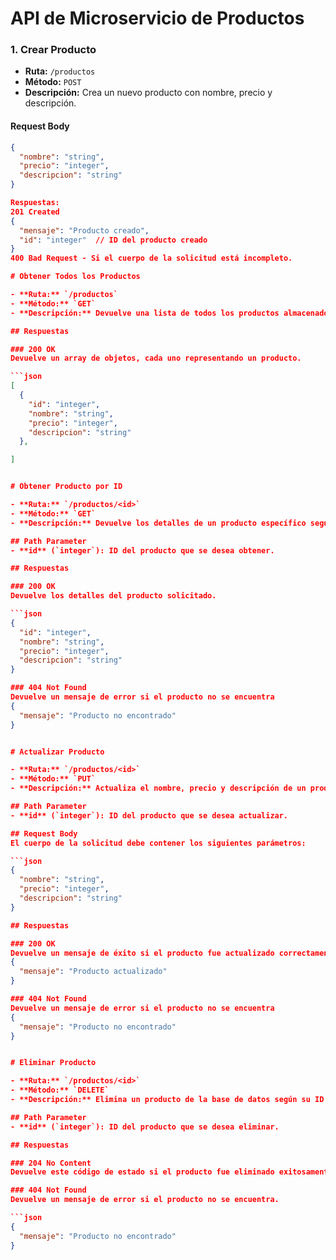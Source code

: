 # API de Microservicio de Productos 

### 1. Crear Producto
- **Ruta:** `/productos`
- **Método:** `POST`
- **Descripción:** Crea un nuevo producto con nombre, precio y descripción.

#### Request Body
```json
{
  "nombre": "string",
  "precio": "integer",
  "descripcion": "string"
}

Respuestas:
201 Created
{
  "mensaje": "Producto creado",
  "id": "integer"  // ID del producto creado
}
400 Bad Request - Si el cuerpo de la solicitud está incompleto.

# Obtener Todos los Productos

- **Ruta:** `/productos`
- **Método:** `GET`
- **Descripción:** Devuelve una lista de todos los productos almacenados en la base de datos.

## Respuestas

### 200 OK
Devuelve un array de objetos, cada uno representando un producto.

```json
[
  {
    "id": "integer",
    "nombre": "string",
    "precio": "integer",
    "descripcion": "string"
  },

]


# Obtener Producto por ID

- **Ruta:** `/productos/<id>`
- **Método:** `GET`
- **Descripción:** Devuelve los detalles de un producto específico según su ID.

## Path Parameter
- **id** (`integer`): ID del producto que se desea obtener.

## Respuestas

### 200 OK
Devuelve los detalles del producto solicitado.

```json
{
  "id": "integer",
  "nombre": "string",
  "precio": "integer",
  "descripcion": "string"
}

### 404 Not Found
Devuelve un mensaje de error si el producto no se encuentra
{
  "mensaje": "Producto no encontrado"
}


# Actualizar Producto

- **Ruta:** `/productos/<id>`
- **Método:** `PUT`
- **Descripción:** Actualiza el nombre, precio y descripción de un producto específico.

## Path Parameter
- **id** (`integer`): ID del producto que se desea actualizar.

## Request Body
El cuerpo de la solicitud debe contener los siguientes parámetros:

```json
{
  "nombre": "string",
  "precio": "integer",
  "descripcion": "string"
}

## Respuestas

### 200 OK
Devuelve un mensaje de éxito si el producto fue actualizado correctamente
{
  "mensaje": "Producto actualizado"
}

### 404 Not Found
Devuelve un mensaje de error si el producto no se encuentra
{
  "mensaje": "Producto no encontrado"
}


# Eliminar Producto

- **Ruta:** `/productos/<id>`
- **Método:** `DELETE`
- **Descripción:** Elimina un producto de la base de datos según su ID.

## Path Parameter
- **id** (`integer`): ID del producto que se desea eliminar.

## Respuestas

### 204 No Content
Devuelve este código de estado si el producto fue eliminado exitosamente.

### 404 Not Found
Devuelve un mensaje de error si el producto no se encuentra.

```json
{
  "mensaje": "Producto no encontrado"
}
